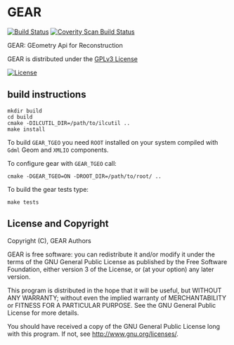 # GEAR
[![Build Status](https://travis-ci.org/iLCSoft/GEAR.svg?branch=master)](https://travis-ci.org/iLCSoft/GEAR)
[![Coverity Scan Build Status](https://scan.coverity.com/projects/12369/badge.svg)](https://scan.coverity.com/projects/ilcsoft-gear)

GEAR: GEometry Api for Reconstruction 

GEAR is distributed under the [GPLv3 License](http://www.gnu.org/licenses/gpl-3.0.en.html)

[![License](https://www.gnu.org/graphics/gplv3-127x51.png)](https://www.gnu.org/licenses/gpl-3.0.en.html)

## build instructions

```
mkdir build
cd build
cmake -DILCUTIL_DIR=/path/to/ilcutil ..
make install
```

To build `GEAR_TGEO` you need `ROOT` installed on your
system compiled with `Gdml` Geom and `XMLIO` components.

To configure gear with `GEAR_TGEO` call:
```
cmake -DGEAR_TGEO=ON -DROOT_DIR=/path/to/root/ ..
```

To build the gear tests type:
```
make tests
```

## License and Copyright
Copyright (C), GEAR Authors

GEAR is free software: you can redistribute it and/or modify it under the terms of the GNU General Public License as published by the Free Software Foundation, either version 3 of the License, or (at your option) any later version.

This program is distributed in the hope that it will be useful, but WITHOUT ANY WARRANTY; without even the implied warranty of MERCHANTABILITY or FITNESS FOR A PARTICULAR PURPOSE.  See the GNU General Public License for more details.

You should have received a copy of the GNU General Public License long with this program.  If not, see <http://www.gnu.org/licenses/>.
